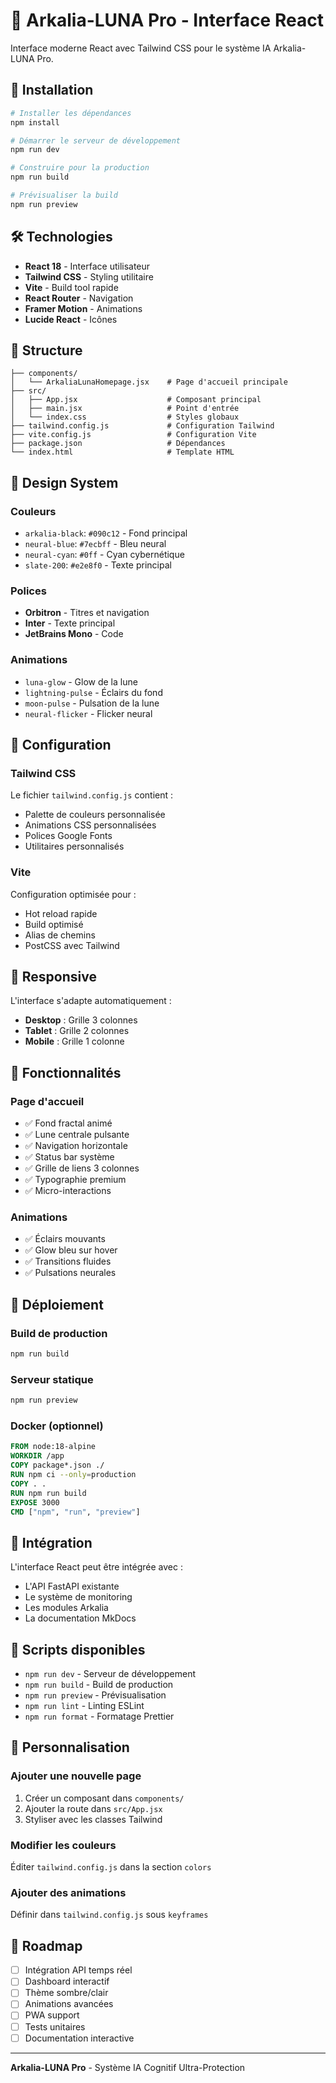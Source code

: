 # 🌙 Arkalia-LUNA Pro - Interface React

Interface moderne React avec Tailwind CSS pour le système IA Arkalia-LUNA Pro.

## 🚀 Installation

```bash
# Installer les dépendances
npm install

# Démarrer le serveur de développement
npm run dev

# Construire pour la production
npm run build

# Prévisualiser la build
npm run preview
```

## 🛠️ Technologies

- **React 18** - Interface utilisateur
- **Tailwind CSS** - Styling utilitaire
- **Vite** - Build tool rapide
- **React Router** - Navigation
- **Framer Motion** - Animations
- **Lucide React** - Icônes

## 📁 Structure

```
├── components/
│   └── ArkaliaLunaHomepage.jsx    # Page d'accueil principale
├── src/
│   ├── App.jsx                    # Composant principal
│   ├── main.jsx                   # Point d'entrée
│   └── index.css                  # Styles globaux
├── tailwind.config.js             # Configuration Tailwind
├── vite.config.js                 # Configuration Vite
├── package.json                   # Dépendances
└── index.html                     # Template HTML
```

## 🎨 Design System

### Couleurs

- `arkalia-black`: `#090c12` - Fond principal
- `neural-blue`: `#7ecbff` - Bleu neural
- `neural-cyan`: `#0ff` - Cyan cybernétique
- `slate-200`: `#e2e8f0` - Texte principal

### Polices

- **Orbitron** - Titres et navigation
- **Inter** - Texte principal
- **JetBrains Mono** - Code

### Animations

- `luna-glow` - Glow de la lune
- `lightning-pulse` - Éclairs du fond
- `moon-pulse` - Pulsation de la lune
- `neural-flicker` - Flicker neural

## 🔧 Configuration

### Tailwind CSS

Le fichier `tailwind.config.js` contient :

- Palette de couleurs personnalisée
- Animations CSS personnalisées
- Polices Google Fonts
- Utilitaires personnalisés

### Vite

Configuration optimisée pour :

- Hot reload rapide
- Build optimisé
- Alias de chemins
- PostCSS avec Tailwind

## 📱 Responsive

L'interface s'adapte automatiquement :

- **Desktop** : Grille 3 colonnes
- **Tablet** : Grille 2 colonnes
- **Mobile** : Grille 1 colonne

## 🎯 Fonctionnalités

### Page d'accueil

- ✅ Fond fractal animé
- ✅ Lune centrale pulsante
- ✅ Navigation horizontale
- ✅ Status bar système
- ✅ Grille de liens 3 colonnes
- ✅ Typographie premium
- ✅ Micro-interactions

### Animations

- ✅ Éclairs mouvants
- ✅ Glow bleu sur hover
- ✅ Transitions fluides
- ✅ Pulsations neurales

## 🚀 Déploiement

### Build de production

```bash
npm run build
```

### Serveur statique

```bash
npm run preview
```

### Docker (optionnel)

```dockerfile
FROM node:18-alpine
WORKDIR /app
COPY package*.json ./
RUN npm ci --only=production
COPY . .
RUN npm run build
EXPOSE 3000
CMD ["npm", "run", "preview"]
```

## 🔗 Intégration

L'interface React peut être intégrée avec :

- L'API FastAPI existante
- Le système de monitoring
- Les modules Arkalia
- La documentation MkDocs

## 📝 Scripts disponibles

- `npm run dev` - Serveur de développement
- `npm run build` - Build de production
- `npm run preview` - Prévisualisation
- `npm run lint` - Linting ESLint
- `npm run format` - Formatage Prettier

## 🎨 Personnalisation

### Ajouter une nouvelle page

1. Créer un composant dans `components/`
2. Ajouter la route dans `src/App.jsx`
3. Styliser avec les classes Tailwind

### Modifier les couleurs

Éditer `tailwind.config.js` dans la section `colors`

### Ajouter des animations

Définir dans `tailwind.config.js` sous `keyframes`

## 🔮 Roadmap

- [ ] Intégration API temps réel
- [ ] Dashboard interactif
- [ ] Thème sombre/clair
- [ ] Animations avancées
- [ ] PWA support
- [ ] Tests unitaires
- [ ] Documentation interactive

---

**Arkalia-LUNA Pro** - Système IA Cognitif Ultra-Protection
